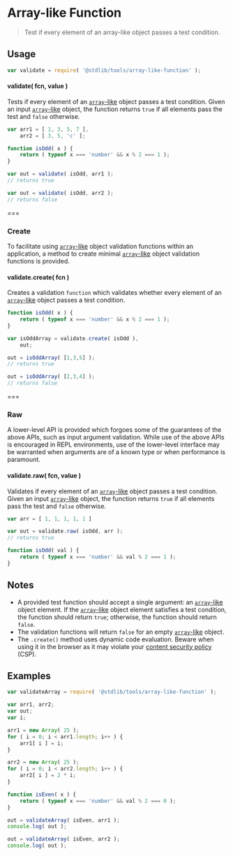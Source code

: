 Array-like Function
===
> Test if every element of an array-like object passes a test condition.

<!-- <usage> -->
## Usage

``` javascript
var validate = require( '@stdlib/tools/array-like-function' );
```

<a name="validate"></a>
#### validate( fcn, value )

Tests if every element of an [`array`-like][array-like] object passes a test condition. Given an input [`array`-like][array-like] object, the function returns `true` if all elements pass the test and `false` otherwise.

``` javascript
var arr1 = [ 1, 3, 5, 7 ],
	arr2 = [ 3, 5, 'c' ];

function isOdd( x ) {
	return ( typeof x === 'number' && x % 2 === 1 );
}

var out = validate( isOdd, arr1 );
// returns true

var out = validate( isOdd, arr2 );
// returns false

```

===
### Create

To facilitate using [`array`-like][array-like] object validation functions within an application, a method to create minimal [`array`-like][array-like] object validation functions is provided.

#### validate.create( fcn )

Creates a validation `function` which validates whether every element of an [`array`-like][array-like] object passes a test condition.

``` javascript
function isOdd( x ) {
	return ( typeof x === 'number' && x % 2 === 1 );
}

var isOddArray = validate.create( isOdd ),
	out;

out = isOddArray( [1,3,5] );
// returns true

out = isOddArray( [2,3,4] );
// returns false
```

===
### Raw

A lower-level API is provided which forgoes some of the guarantees of the above APIs, such as input argument validation. While use of the above APIs is encouraged in REPL environments, use of the lower-level interface may be warranted when arguments are of a known type or when performance is paramount.

#### validate.raw( fcn, value )

Validates if every element of an [`array`-like][array-like] object passes a test condition. Given an input [`array`-like][array-like] object, the function returns `true` if all elements pass the test and `false` otherwise.

``` javascript
var arr = [ 1, 1, 1, 1, 1 ]

var out = validate.raw( isOdd, arr );
// returns true

function isOdd( val ) {
	return ( typeof x === 'number' && val % 2 === 1 );
}
```
<!-- </usage> -->

<!-- <notes> -->
## Notes

* 	A provided test function should accept a single argument: an [`array`-like][array-like] object element. If the [`array`-like][array-like] object element satisfies a test condition, the function should return `true`; otherwise, the function should return `false`.
*	The validation functions will return `false` for an empty [`array`-like][array-like] object.
*	The `.create()` method uses dynamic code evaluation. Beware when using it in the browser as it may violate your [content security policy][csp] (CSP).
<!-- </notes> -->

<!-- <examples> -->
## Examples

``` javascript
var validateArray = require( '@stdlib/tools/array-like-function' );

var arr1, arr2;
var out;
var i;

arr1 = new Array( 25 );
for ( i = 0; i < arr1.length; i++ ) {
	arr1[ i ] = i;
}

arr2 = new Array( 25 );
for ( i = 0; i < arr2.length; i++ ) {
	arr2[ i ] = 2 * i;
}

function isEven( x ) {
	return ( typeof x === 'number' && val % 2 === 0 );
}

out = validateArray( isEven, arr1 );
console.log( out );

out = validateArray( isEven, arr2 );
console.log( out );
```
<!-- </examples> -->

<!-- <links> -->
[array-like]: http://www.2ality.com/2013/05/quirk-array-like-objects.html
[csp]: https://developer.mozilla.org/en-US/docs/Web/Security/CSP
<!-- </links> -->
